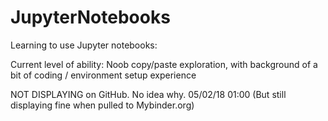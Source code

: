 # JupyterNotebooks

Learning to use Jupyter notebooks:

Current level of ability: Noob copy/paste exploration, with background of a bit of coding / environment setup experience

NOT DISPLAYING on GitHub. No idea why. 05/02/18 01:00 (But still displaying fine when pulled to Mybinder.org)

